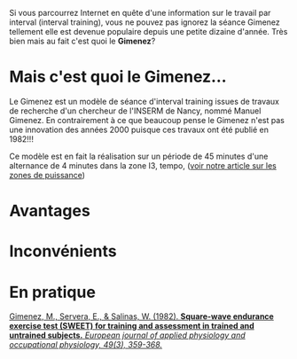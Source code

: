 
Si vous parcourrez Internet en quête d'une information sur le travail par interval (interval training), vous ne pouvez pas ignorez la séance Gimenez tellement elle est devenue populaire depuis une petite dizaine d'année.
Très bien mais au fait c'est quoi le **Gimenez**?

# Mais c'est quoi le Gimenez…

Le Gimenez est un modèle de séance d'interval training issues de travaux de recherche d'un chercheur de l'INSERM de Nancy, nommé Manuel Gimenez.
En contrairement à ce que beaucoup pense le Gimenez n'est pas une innovation des années 2000 puisque ces travaux ont été publié en 1982!!!

Ce modèle est en fait la réalisation sur un période de 45 minutes d'une alternance de 4 minutes dans la zone I3, tempo, ([voir notre article sur les zones de puissance]())

# Avantages

# Inconvénients

# En pratique

[Gimenez, M., Servera, E., & Salinas, W. (1982). **Square-wave endurance exercise test (SWEET) for training and assessment in trained and untrained subjects.** *European journal of applied physiology and occupational physiology, 49(3), 359-368.*](http://link.springer.com/article/10.1007%2FBF00441298)

